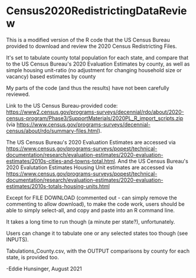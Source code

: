# Census2020RedistrictingDataReview

This is a modified version of the R code that the US Census Bureau provided to download and review the 2020 Census Redistricting Files.

It's set to tabulate county total population for each state, and compare that to the US Census Bureau's 2020 Evaluation Estimates by county, 
as well as simple housing unit-ratio (no adjustment for changing household size or vacancy) based estimates by county

My parts of the code (and thus the results) have not been carefully reviewed.

Link to the US Census Bureau-provided code: 
https://www2.census.gov/programs-surveys/decennial/rdo/about/2020-census-program/Phase3/SupportMaterials/2020PL_R_import_scripts.zip 
(via https://www.census.gov/programs-surveys/decennial-census/about/rdo/summary-files.html).

The US Census Bureau's 2020 Evaluation Estimates are accessed via 
https://www.census.gov/programs-surveys/popest/technical-documentation/research/evaluation-estimates/2020-evaluation-estimates/2010s-cities-and-towns-total.html.
And the US Census Bureau's 2020 Evalutation Estimates Housing Unit estimates are accessed via 
https://www.census.gov/programs-surveys/popest/technical-documentation/research/evaluation-estimates/2020-evaluation-estimates/2010s-totals-housing-units.html 
	
Except for FILE DOWNLOAD (commented out - can simply remove the commenting to allow download), to make the code work, 
users should be able to simply select-all, and copy and paste into an R command line.

It takes a long time to run though (a minute per state?), unfortunately.

Users can change it to tabulate one or any selected states too though (see INPUTS).

Tabulations_County.csv, with the OUTPUT comparisons by county for each state, is provided too.

-Eddie Hunsinger, August 2021

